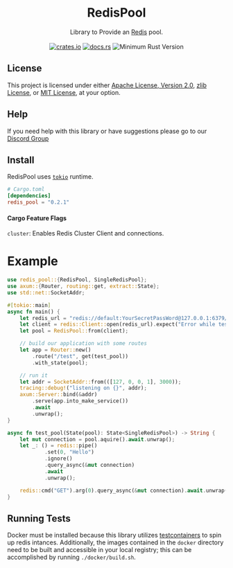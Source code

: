 <h1 align="center">
    RedisPool
</h1>
<div align="center">
    Library to Provide an <a href="https://github.com/redis-rs/redis-rs/tree/main">Redis</a> pool.
</div>
<br />
<div align="center">
    <a href="https://crates.io/crates/redis_pool"><img src="https://img.shields.io/crates/v/redis_pool?style=plastic" alt="crates.io"></a>
    <a href="https://docs.rs/redis_pool"><img src="https://docs.rs/redis_pool/badge.svg" alt="docs.rs"></a>
    <img src="https://img.shields.io/badge/min%20rust-1.60-green.svg" alt="Minimum Rust Version">
</div>

## License

This project is licensed under either [Apache License, Version 2.0](LICENSE-APACHE), [zlib License](LICENSE-ZLIB), or [MIT License](LICENSE-MIT), at your option.

## Help

If you need help with this library or have suggestions please go to our [Discord Group](https://discord.gg/gVXNDwpS3Z)

## Install

RedisPool uses [`tokio`] runtime.

[`tokio`]: https://github.com/tokio-rs/tokio

```toml
# Cargo.toml
[dependencies]
redis_pool = "0.2.1"
```

#### Cargo Feature Flags

`cluster`: Enables Redis Cluster Client and connections.

# Example

```rust no_run
use redis_pool::{RedisPool, SingleRedisPool};
use axum::{Router, routing::get, extract::State};
use std::net::SocketAddr;

#[tokio::main]
async fn main() {
    let redis_url = "redis://default:YourSecretPassWord@127.0.0.1:6379/0";
    let client = redis::Client::open(redis_url).expect("Error while testing the connection");
    let pool = RedisPool::from(client);

    // build our application with some routes
    let app = Router::new()
        .route("/test", get(test_pool))
        .with_state(pool);

    // run it
    let addr = SocketAddr::from(([127, 0, 0, 1], 3000));
    tracing::debug!("listening on {}", addr);
    axum::Server::bind(&addr)
        .serve(app.into_make_service())
        .await
        .unwrap();
}

async fn test_pool(State(pool): State<SingleRedisPool>) -> String {
    let mut connection = pool.aquire().await.unwrap();
    let _: () = redis::pipe()
            .set(0, "Hello")
            .ignore()
            .query_async(&mut connection)
            .await
            .unwrap();

    redis::cmd("GET").arg(0).query_async(&mut connection).await.unwrap()
}
```

## Running Tests

Docker must be installed because this library utilizes [testcontainers](https://github.com/testcontainers/testcontainers-rs) to spin up redis intances. Additionally, the images contained in the `docker` directory need to be built and accessible in your local registry; this can be accomplished by running `./docker/build.sh`.

